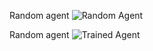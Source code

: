 Random agent
![Random Agent](gifs/random_agent.gif)

Random agent
![Trained Agent](gifs/trained_agent.gif)
